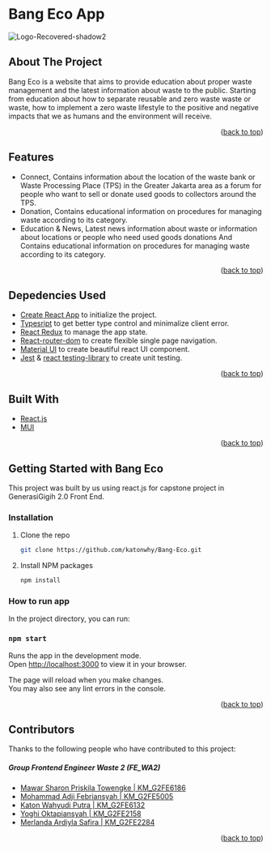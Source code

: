 # Bang Eco App 

<!-- PROJECT LOGO -->
![Logo-Recovered-shadow2](https://user-images.githubusercontent.com/91068303/177029972-6d81fa17-0aa5-42e2-b9ba-c36b2f493ba5.png)

<!-- ABOUT THE PROJECT -->
## About The Project

Bang Eco is a website that aims to provide education about proper waste management and the latest information about waste to the public. Starting from education about how to separate reusable and zero waste waste or waste, how to implement a zero waste lifestyle to the positive and negative impacts that we as humans and the environment will receive.


<p align="right">(<a href="#top">back to top</a>)</p>


## Features

* Connect, Contains information about the location of the waste bank or Waste Processing Place (TPS) in the Greater Jakarta area as a forum for people who want to sell or donate used goods to collectors around the TPS.
* Donation, Contains educational information on procedures for managing waste according to its category.
* Education & News, Latest news information about waste or information about locations or people who need used goods donations And Contains educational information on procedures for managing waste according to its category.


<p align="right">(<a href="#top">back to top</a>)</p>


## Depedencies Used

* [Create React App](https://create-react-app.dev/) to initialize the project.
* [Typesript](https://www.typescriptlang.org/) to get better type control and minimalize client error.
* [React Redux](https://react-redux.js.org/) to manage the app state.
* [React-router-dom](https://reactrouter.com/) to create flexible single page navigation.
* [Material UI](https://mui.com/) to create beautiful react UI component.
* [Jest](https://jestjs.io/) & [react testing-library](https://testing-library.com/) to create unit testing.


<p align="right">(<a href="#top">back to top</a>)</p>

## Built With

* [React.js](https://reactjs.org/)
* [MUI](https://mui.com/)


<p align="right">(<a href="#top">back to top</a>)</p>


<!-- GETTING STARTED -->
## Getting Started with Bang Eco

This project was built by us using react.js for capstone project in GenerasiGigih 2.0 Front End.


### Installation

1. Clone the repo
   ```sh
   git clone https://github.com/katonwhy/Bang-Eco.git
   ```
2. Install NPM packages
   ```sh
   npm install
   ```


### How to run app

In the project directory, you can run:

### `npm start`

Runs the app in the development mode.\
Open [http://localhost:3000](http://localhost:3000) to view it in your browser.

The page will reload when you make changes.\
You may also see any lint errors in the console.

<p align="right">(<a href="#top">back to top</a>)</p>



## Contributors

Thanks to the following people who have contributed to this project:

##### Group Frontend Engineer Waste 2 (FE_WA2)
* [Mawar Sharon Priskila Towengke | KM_G2FE6186](https://www.linkedin.com/in/mawar-sharon-priskila-towengke-6w52001)
* [Mohammad Adji Febriansyah | KM_G2FE5005](https://www.linkedin.com/in/mohammad-adji-febriansyah-07135919a/)
* [Katon Wahyudi Putra | KM_G2FE6132](http://linkedin.com/in/katon-wahyudi-putra/)
* [Yoghi Oktapiansyah | KM_G2FE2158](https://www.linkedin.com/in/yoghi-oktapiansyah-7126681b6/)
* [Merlanda Ardiyla Safira | KM_G2FE2284](https://www.linkedin.com/in/merlanda-ardiyla-safira-4a977720b/)


<p align="right">(<a href="#top">back to top</a>)</p>
